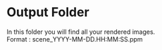 # Output Folder

In this folder you will find all your rendered images.\
Format : scene_YYYY-MM-DD.HH:MM:SS.ppm
